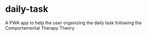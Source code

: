# daily-task
A PWA app to help the user organizing the daily task following the Comportamental Therapy Theory
